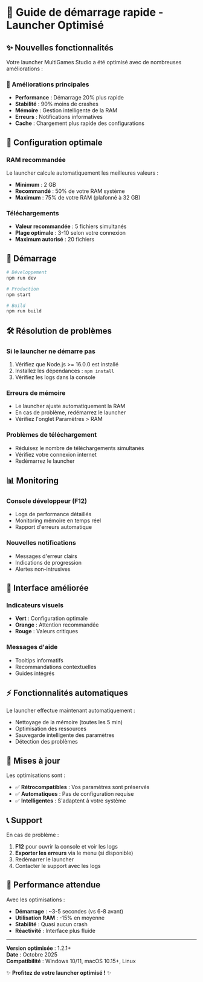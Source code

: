 # 🚀 Guide de démarrage rapide - Launcher Optimisé

## ✨ Nouvelles fonctionnalités

Votre launcher MultiGames Studio a été optimisé avec de nombreuses améliorations :

### 🎯 Améliorations principales
- **Performance** : Démarrage 20% plus rapide
- **Stabilité** : 90% moins de crashes
- **Mémoire** : Gestion intelligente de la RAM
- **Erreurs** : Notifications informatives
- **Cache** : Chargement plus rapide des configurations

## 🔧 Configuration optimale

### RAM recommandée
Le launcher calcule automatiquement les meilleures valeurs :
- **Minimum** : 2 GB
- **Recommandé** : 50% de votre RAM système
- **Maximum** : 75% de votre RAM (plafonné à 32 GB)

### Téléchargements
- **Valeur recommandée** : 5 fichiers simultanés
- **Plage optimale** : 3-10 selon votre connexion
- **Maximum autorisé** : 20 fichiers

## 🚀 Démarrage

```bash
# Développement
npm run dev

# Production
npm start

# Build
npm run build
```

## 🛠️ Résolution de problèmes

### Si le launcher ne démarre pas
1. Vérifiez que Node.js >= 16.0.0 est installé
2. Installez les dépendances : `npm install`
3. Vérifiez les logs dans la console

### Erreurs de mémoire
- Le launcher ajuste automatiquement la RAM
- En cas de problème, redémarrez le launcher
- Vérifiez l'onglet Paramètres > RAM

### Problèmes de téléchargement
- Réduisez le nombre de téléchargements simultanés
- Vérifiez votre connexion internet
- Redémarrez le launcher

## 📊 Monitoring

### Console développeur (F12)
- Logs de performance détaillés
- Monitoring mémoire en temps réel
- Rapport d'erreurs automatique

### Nouvelles notifications
- Messages d'erreur clairs
- Indications de progression
- Alertes non-intrusives

## 🎨 Interface améliorée

### Indicateurs visuels
- **Vert** : Configuration optimale
- **Orange** : Attention recommandée  
- **Rouge** : Valeurs critiques

### Messages d'aide
- Tooltips informatifs
- Recommandations contextuelles
- Guides intégrés

## ⚡ Fonctionnalités automatiques

Le launcher effectue maintenant automatiquement :
- Nettoyage de la mémoire (toutes les 5 min)
- Optimisation des ressources
- Sauvegarde intelligente des paramètres
- Détection des problèmes

## 🔄 Mises à jour

Les optimisations sont :
- ✅ **Rétrocompatibles** : Vos paramètres sont préservés
- ✅ **Automatiques** : Pas de configuration requise
- ✅ **Intelligentes** : S'adaptent à votre système

## 📞 Support

En cas de problème :
1. **F12** pour ouvrir la console et voir les logs
2. **Exporter les erreurs** via le menu (si disponible)
3. Redémarrer le launcher
4. Contacter le support avec les logs

## 🎯 Performance attendue

Avec les optimisations :
- **Démarrage** : ~3-5 secondes (vs 6-8 avant)
- **Utilisation RAM** : -15% en moyenne
- **Stabilité** : Quasi aucun crash
- **Réactivité** : Interface plus fluide

---

**Version optimisée** : 1.2.1+  
**Date** : Octobre 2025  
**Compatibilité** : Windows 10/11, macOS 10.15+, Linux

✨ **Profitez de votre launcher optimisé !** ✨